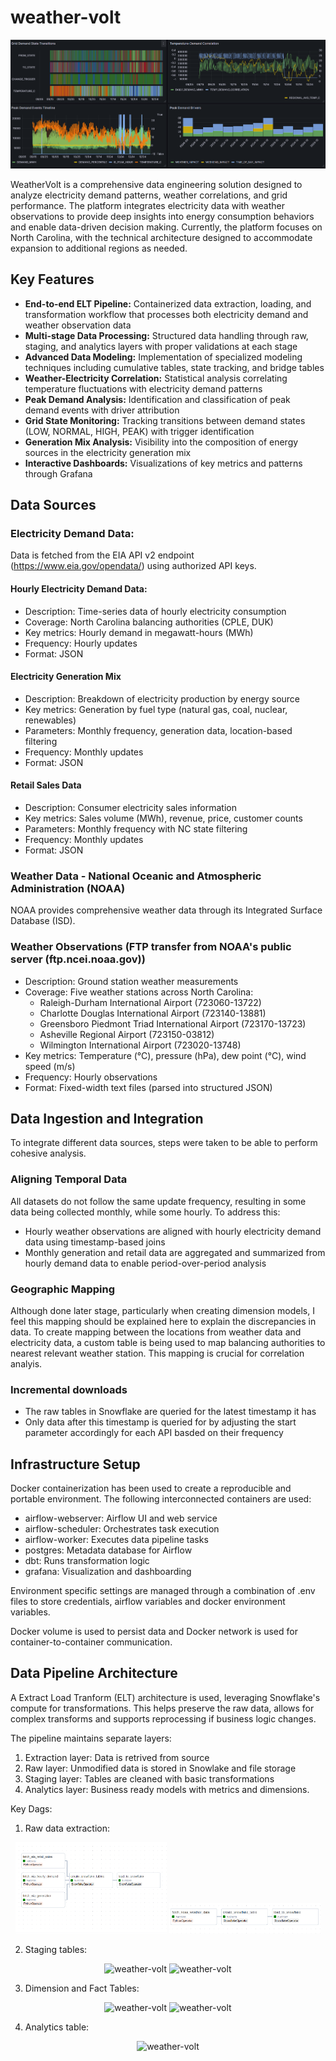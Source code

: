 # weather-volt
![weather-volt](./images/Dashbboard_overview.png)

WeatherVolt is a comprehensive data engineering solution designed to analyze electricity demand patterns, weather correlations, and grid performance. The platform integrates electricity data with weather observations to provide deep insights into energy consumption behaviors and enable data-driven decision making. Currently, the platform focuses on North Carolina, with the technical architecture designed to accommodate expansion to additional regions as needed.

## Key Features
- **End-to-end ELT Pipeline:** Containerized data extraction, loading, and transformation workflow that processes both electricity demand and weather observation data
- **Multi-stage Data Processing:** Structured data handling through raw, staging, and analytics layers with proper validations at each stage
- **Advanced Data Modeling:** Implementation of specialized modeling techniques including cumulative tables, state tracking, and bridge tables
- **Weather-Electricity Correlation:** Statistical analysis correlating temperature fluctuations with electricity demand patterns
- **Peak Demand Analysis:** Identification and classification of peak demand events with driver attribution
- **Grid State Monitoring:** Tracking transitions between demand states (LOW, NORMAL, HIGH, PEAK) with trigger identification
- **Generation Mix Analysis:** Visibility into the composition of energy sources in the electricity generation mix
- **Interactive Dashboards:** Visualizations of key metrics and patterns through Grafana

## Data Sources
### Electricity Demand Data:
   Data is fetched from the EIA API v2 endpoint (https://www.eia.gov/opendata/) using authorized API keys. 

  #### Hourly Electricity Demand Data:
  - Description: Time-series data of hourly electricity consumption
  - Coverage: North Carolina balancing authorities (CPLE, DUK)
  - Key metrics: Hourly demand in megawatt-hours (MWh)
  - Frequency: Hourly updates
  - Format: JSON
  #### Electricity Generation Mix
  - Description: Breakdown of electricity production by energy source
  - Key metrics: Generation by fuel type (natural gas, coal, nuclear, renewables)
  - Parameters: Monthly frequency, generation data, location-based filtering
  - Frequency: Monthly updates
  - Format: JSON
  #### Retail Sales Data
  - Description: Consumer electricity sales information
  - Key metrics: Sales volume (MWh), revenue, price, customer counts
  - Parameters: Monthly frequency with NC state filtering
  - Frequency: Monthly updates
  - Format: JSON

### Weather Data - National Oceanic and Atmospheric Administration (NOAA)
NOAA provides comprehensive weather data through its Integrated Surface Database (ISD).

### Weather Observations (FTP transfer from NOAA's public server (ftp.ncei.noaa.gov))
- Description: Ground station weather measurements
- Coverage: Five weather stations across North Carolina:
  - Raleigh-Durham International Airport (723060-13722)
  - Charlotte Douglas International Airport (723140-13881)
  - Greensboro Piedmont Triad International Airport (723170-13723)
  - Asheville Regional Airport (723150-03812)
  - Wilmington International Airport (723020-13748)
- Key metrics: Temperature (°C), pressure (hPa), dew point (°C), wind speed (m/s)
- Frequency: Hourly observations
- Format: Fixed-width text files (parsed into structured JSON)

## Data Ingestion and Integration
To integrate different data sources, steps were taken to be able to perform cohesive analysis. 
### Aligning Temporal Data
All datasets do not follow the same update frequency, resulting in some data being collected monthly, while some hourly. To address this:
- Hourly weather observations are aligned with hourly electricity demand data using timestamp-based joins
- Monthly generation and retail data are aggregated and summarized from hourly demand data to enable period-over-period analysis
  
### Geographic Mapping
Although done later stage, particularly when creating dimension models, I feel this mapping should be explained here to explain the discrepancies in data. To create mapping between the locations from weather data and electricity data, a custom table is being used to map balancing authorities to nearest relevant weather station. This mapping is crucial for correlation analyis.

### Incremental downloads 
- The raw tables in Snowflake are queried for the latest timestamp it has
- Only data after this timestamp is queried for by adjusting the start parameter accordingly for each API basded on their frequency 


## Infrastructure Setup
Docker containerization has been used to create a reproducible and portable environment. The following interconnected containers are used:  
- airflow-webserver: Airflow UI and web service
- airflow-scheduler: Orchestrates task execution
- airflow-worker: Executes data pipeline tasks
- postgres: Metadata database for Airflow
- dbt: Runs transformation logic
- grafana: Visualization and dashboarding

Environment specific settings are managed through a combination of .env files to store credentials, airflow variables and docker environment variables.

Docker volume is used to persist data and Docker network is used for container-to-container communication.

## Data Pipeline Architecture
A Extract Load Tranform (ELT) architecture is used, leveraging Snowflake's compute for transformations. This helps preserve the raw data, allows for complex transforms and supports reprocessing if business logic changes.

The pipeline maintains separate layers:
1. Extraction layer: Data is retrived from source
2. Raw layer: Unmodified data is stored in Snowlake and file storage
3. Staging layer: Tables are cleaned with basic transformations
4. Analytics layer: Business ready models with metrics and dimensions.

Key Dags:
1. Raw data extraction:
   
<div align="center">
  <img src="./images/raw_eia_dag.png" width="48%" alt="weather-volt">
  <img src="./images/raw_noaa_dag.png" width="48%" alt="weather-volt">
</div>

2. Staging tables:

<div align="center">
  <img src="./images/stg_electricity_dag" width="48%" alt="weather-volt">
  <img src="./images/stg_weather_dag" width="48%" alt="weather-volt">
</div>

3. Dimension and Fact Tables:
<div align="center">
  <img src="./images/dim_dag" width="48%" alt="weather-volt">
  <img src="./images/fact_dag" width="48%" alt="weather-volt">
</div>

4. Analytics table:
<div align="center">
  <img src="./images/analytical_dag" width="48%" alt="weather-volt">
</div>


